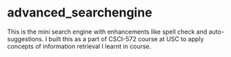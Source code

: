# advanced_searchengine
This is the mini search engine with enhancements like spell check and auto-suggestions. I built this as a part of CSCI-572 course at USC to apply concepts of information retrieval I learnt in course.
